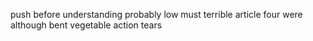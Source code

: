 push before understanding probably low must terrible article four were although bent vegetable action tears